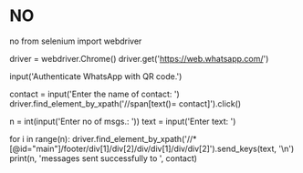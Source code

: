 # NO
no
from selenium import webdriver 
 
driver = webdriver.Chrome() 
driver.get('https://web.whatsapp.com/') 
 
input('Authenticate WhatsApp with QR code.') 
 
contact = input('Enter the name of contact: ') 
driver.find_element_by_xpath('//span[text()= contact]').click() 
 
n = int(input('Enter no of msgs.: ')) 
text = input('Enter text: ') 
 
for i in range(n): 
    driver.find_element_by_xpath('//*[@id="main"]/footer/div[1]/div[2]/div/div[1]/div/div[2]').send_keys(text, '\n') 
print(n, 'messages sent successfully to ', contact) 
